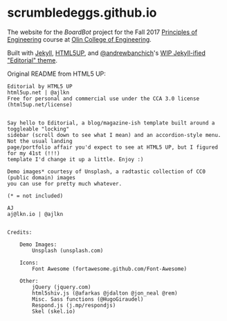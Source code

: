 # scrumbledeggs.github.io

The website for the _BoardBot_ project for the Fall 2017 [Principles of Engineering](http://poe.olin.edu/) course at [Olin College of Engineering](http://www.olin.edu/).

Built with [Jekyll](https://jekyllrb.com/), [HTML5UP](https://html5up.net/), and [@andrewbanchich](https://github.com/andrewbanchich)'s [WIP Jekyll-ified "Editorial" theme](https://github.com/andrewbanchich/editorial-jekyll-theme).

Original README from HTML5 UP:

```
Editorial by HTML5 UP
html5up.net | @ajlkn
Free for personal and commercial use under the CCA 3.0 license (html5up.net/license)


Say hello to Editorial, a blog/magazine-ish template built around a toggleable "locking"
sidebar (scroll down to see what I mean) and an accordion-style menu. Not the usual landing
page/portfolio affair you'd expect to see at HTML5 UP, but I figured for my 41st (!!!)
template I'd change it up a little. Enjoy :)

Demo images* courtesy of Unsplash, a radtastic collection of CC0 (public domain) images
you can use for pretty much whatever.

(* = not included)

AJ
aj@lkn.io | @ajlkn


Credits:

	Demo Images:
		Unsplash (unsplash.com)

	Icons:
		Font Awesome (fortawesome.github.com/Font-Awesome)

	Other:
		jQuery (jquery.com)
		html5shiv.js (@afarkas @jdalton @jon_neal @rem)
		Misc. Sass functions (@HugoGiraudel)
		Respond.js (j.mp/respondjs)
		Skel (skel.io)
```
